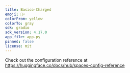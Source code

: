 ```yaml
---
title: Basico-Charged
emoji: 🏃⚡
colorFrom: yellow
colorTo: gray
sdk: gradio
sdk_version: 4.17.0
app_file: app.py
pinned: false
license: mit
---
```


Check out the configuration reference at https://huggingface.co/docs/hub/spaces-config-reference
